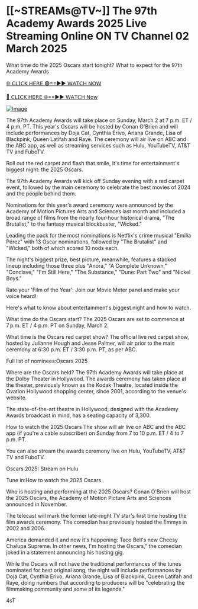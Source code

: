 # [[~STREAMs@TV~]] The 97th Academy Awards 2025 Live Streaming Online ON TV Channel 02 March 2025


What time do the 2025 Oscars start tonight? What to expect for the 97th Academy Awards

[🌐 𝖢𝖫𝖨𝖢𝖪 𝖧𝖤𝖱𝖤 🟢==►► 𝖶𝖠𝖳𝖢𝖧 𝖭𝖮𝖶](https://aztvl.blogspot.com/2025/03/oscars-2025.html)

[🔴 𝖢𝖫𝖨𝖢𝖪 𝖧𝖤𝖱𝖤 🌐==►► 𝖶𝖠𝖳𝖢𝖧 𝖭𝗈𝗐](https://aztvl.blogspot.com/2025/03/oscars-2025.html)


[![Image](https://github.com/user-attachments/assets/f26e0c2b-1828-4c59-bacb-801503d735eb)](https://aztvl.blogspot.com/2025/03/oscars-2025.html)

The 97th Academy Awards will take place on Sunday, March 2 at 7 p.m. ET / 4 p.m. PT. This year's Oscars will be hosted by Conan O'Brien and will include performances by Doja Cat, Cynthia Erivo, Ariana Grande, Lisa of Blackpink, Queen Latifah and Raye. The ceremony will air live on ABC and the ABC app, as well as streaming services such as Hulu, YouTubeTV, AT&T TV and FuboTV.

Roll out the red carpet and flash that smile, it's time for entertainment's biggest night: the 2025 Oscars.

The 97th Academy Awards will kick off Sunday evening with a red carpet event, followed by the main ceremony to celebrate the best movies of 2024 and the people behind them.

Nominations for this year's award ceremony were announced by the Academy of Motion Pictures Arts and Sciences last month and included a broad range of films from the nearly four-hour historical drama, "The Brutalist," to the fantasy musical blockbuster, "Wicked."

Leading the pack for the most nominations is Netflix's crime musical "Emilia Pérez" with 13 Oscar nominations, followed by "The Brutalist" and "Wicked," both of which scored 10 nods each.

The night's biggest prize, best picture, meanwhile, features a stacked lineup including those three plus "Anora," "A Complete Unknown," "Conclave," "I'm Still Here," "The Substance," "Dune: Part Two" and "Nickel Boys."

Rate your 'Film of the Year': Join our Movie Meter panel and make your voice heard!

Here's what to know about entertainment's biggest night and how to watch.

What time do the Oscars start? The 2025 Oscars are set to commence at 7 p.m. ET / 4 p.m. PT on Sunday, March 2.

What time is the Oscars red carpet show? The official live red carpet show, hosted by Julianne Hough and Jesse Palmer, will air prior to the main ceremony at 6:30 p.m. ET / 3:30 p.m. PT, as per ABC.

Full list of nominees:Oscars 2025

Where are the Oscars held? The 97th Academy Awards will take place at the Dolby Theater in Hollywood. The awards ceremony has taken place at the theater, previously known as the Kodak Theatre, located inside the Ovation Hollywood shopping center, since 2001, according to the venue's website.

The state-of-the-art theatre in Hollywood, designed with the Academy Awards broadcast in mind, has a seating capacity of 3,300.

How to watch the 2025 Oscars The show will air live on ABC and the ABC app (if you're a cable subscriber) on Sunday from 7 to 10 p.m. ET / 4 to 7 p.m. PT.

You can also stream the awards ceremony live on Hulu, YouTubeTV, AT&T TV and FuboTV.

Oscars 2025: Stream on Hulu

Tune in:How to watch the 2025 Oscars

Who is hosting and performing at the 2025 Oscars? Conan O'Brien will host the 2025 Oscars, the Academy of Motion Picture Arts and Sciences announced in November.

The telecast will mark the former late-night TV star's first time hosting the film awards ceremony. The comedian has previously hosted the Emmys in 2002 and 2006.

America demanded it and now it's happening: Taco Bell's new Cheesy Chalupa Supreme. In other news, I'm hosting the Oscars," the comedian joked in a statement announcing his hosting gig.

While the Oscars will not have the traditional performances of the tunes nominated for best original song, the night will include performances by Doja Cat, Cynthia Erivo, Ariana Grande, Lisa of Blackpink, Queen Latifah and Raye, doing numbers that according to producers will be "celebrating the filmmaking community and some of its legends."

4sT
